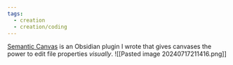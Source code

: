 ```yaml
---
tags:
  - creation
  - creation/coding
---
```


[Semantic Canvas](https://github.com/aarongilly/obsidian-semantic-canvas-plugin) is an Obsidian plugin I wrote that gives canvases the power to edit file properties _visually_.
![[Pasted image 20240717211416.png]]